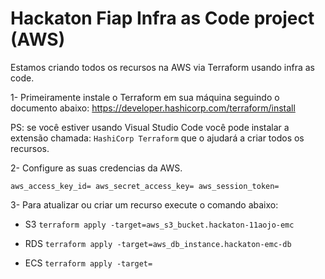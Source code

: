 # Hackaton Fiap Infra as Code project (AWS)

Estamos criando todos os recursos na AWS via Terraform usando infra as code.

1- Primeiramente instale o Terraform em sua máquina seguindo o documento abaixo:
https://developer.hashicorp.com/terraform/install

PS: se você estiver usando Visual Studio Code você pode instalar a extensão chamada: `HashiCorp Terraform` que o ajudará a criar todos os recursos.

2- Configure as suas credencias da AWS.

`aws_access_key_id=
aws_secret_access_key=
aws_session_token=`

3- Para atualizar ou criar um recurso execute o comando abaixo:

- S3
`terraform apply -target=aws_s3_bucket.hackaton-11aojo-emc`

- RDS
`terraform apply -target=aws_db_instance.hackaton-emc-db`

- ECS
`terraform apply -target=`
